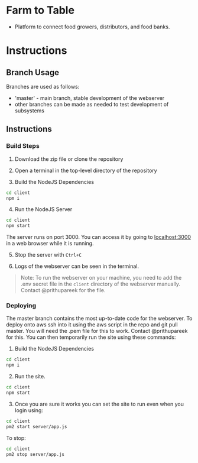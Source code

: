 # Farm to Table
* Platform to connect food growers, distributors, and food banks.

# Instructions
## Branch Usage
Branches are used as follows:
* 'master'  - main branch, stable development of the webserver
* other branches can be made as needed to test development of subsystems

## Instructions
### Build Steps
1. Download the zip file or clone the repository

2. Open a terminal in the top-level directory of the repository

3. Build the NodeJS Dependencies
```bash
cd client
npm i
```

4. Run the NodeJS Server
```bash
cd client
npm start
```
The server runs on port 3000. You can access it by going to [localhost:3000](http://localhost:3000) in a web browser while it is running.

5. Stop the server with ```Ctrl+C```

6. Logs of the webserver can be seen in the terminal. 

> Note: To run the webserver on your machine, you need to add the .env secret file in the ```client``` directory of the webserver manually. Contact @prithupareek for the file.

### Deploying
The master branch contains the most up-to-date code for the webserver. To deploy onto aws ssh into it using the aws script in the repo and git pull master. You will need the .pem file for this to work. Contact @prithupareek for this. You can then temporarily run the site using these commands:

1. Build the NodeJS Dependencies
```bash
cd client
npm i
```

2. Run the site.
```bash
cd client
npm start
```

3. Once you are sure it works you can set the site to run even when you login using:
```bash
cd client
pm2 start server/app.js
```

To stop: 
```bash
cd client
pm2 stop server/app.js
```
